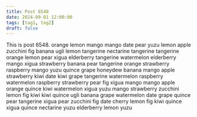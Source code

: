 ```yaml
---
title: Post 6548
date: 2024-09-01 12:00:00
tags: [tag1, tag2]
draft: false
---
```

This is post 6548.
orange
lemon
mango
mango
date
pear
yuzu
lemon
apple
zucchini
fig
banana
ugli
lemon
tangerine
nectarine
tangerine
tangerine
orange
lemon
pear
xigua
elderberry
tangerine
watermelon
elderberry
mango
xigua
strawberry
banana
pear
tangerine
orange
strawberry
raspberry
mango
yuzu
quince
grape
honeydew
banana
mango
apple
strawberry
kiwi
date
kiwi
grape
tangerine
watermelon
raspberry
watermelon
raspberry
strawberry
pear
fig
xigua
mango
mango
apple
orange
quince
kiwi
watermelon
xigua
yuzu
mango
strawberry
zucchini
lemon
fig
kiwi
kiwi
quince
ugli
banana
grape
watermelon
date
grape
quince
pear
tangerine
xigua
pear
zucchini
fig
date
cherry
lemon
fig
kiwi
quince
xigua
quince
nectarine
yuzu
elderberry
lemon
yuzu
